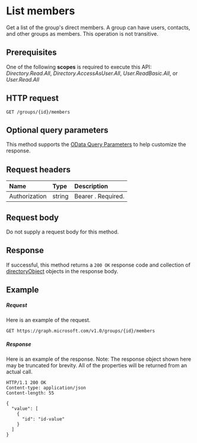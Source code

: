 # List members

Get a list of the group's direct members. A group can have users, contacts, and other groups as members.
This operation is not transitive.
## Prerequisites
One of the following **scopes** is required to execute this API: *Directory.Read.All*, *Directory.AccessAsUser.All*, *User.ReadBasic.All*, or *User.Read.All*
## HTTP request
<!-- { "blockType": "ignored" } -->
```http
GET /groups/{id}/members
```
## Optional query parameters
This method supports the [OData Query Parameters](http://developer.microsoft.com/en-us/graph/docs/overview/query_parameters) to help customize the response.
## Request headers
| Name       | Type | Description|
|:-----------|:------|:----------|
| Authorization  | string  | Bearer <token>. Required. |

## Request body
Do not supply a request body for this method.
## Response
If successful, this method returns a `200 OK` response code and collection of [directoryObject](../resources/directoryobject.md) objects in the response body.
## Example
##### Request
Here is an example of the request.
<!-- {
  "blockType": "request",
  "name": "get_members"
}-->
```http
GET https://graph.microsoft.com/v1.0/groups/{id}/members
```
##### Response
Here is an example of the response. Note: The response object shown here may be truncated for brevity. All of the properties will be returned from an actual call.
<!-- {
  "blockType": "response",
  "truncated": true,
  "@odata.type": "microsoft.graph.directoryObject",
  "isCollection": true
} -->
```http
HTTP/1.1 200 OK
Content-type: application/json
Content-length: 55

{
  "value": [
    {
      "id": "id-value"
    }
  ]
}
```

<!-- uuid: 8fcb5dbc-d5aa-4681-8e31-b001d5168d79
2015-10-25 14:57:30 UTC -->
<!-- {
  "type": "#page.annotation",
  "description": "List members",
  "keywords": "",
  "section": "documentation",
  "tocPath": ""
}-->